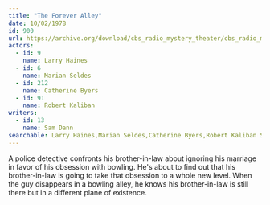 ```yaml
---
title: "The Forever Alley"
date: 10/02/1978
id: 900
url: https://archive.org/download/cbs_radio_mystery_theater/cbs_radio_mystery_theater-0851-0900.zip/cbs_radio_mystery_theater-0851-0900%2Fcbsrmt_0900_the_forever_alley.mp3
actors:  
  - id: 9
    name: Larry Haines  
  - id: 6
    name: Marian Seldes  
  - id: 212
    name: Catherine Byers  
  - id: 91
    name: Robert Kaliban
writers:  
  - id: 13
    name: Sam Dann
searchable: Larry Haines,Marian Seldes,Catherine Byers,Robert Kaliban Sam Dann
---
```

A police detective confronts his brother-in-law about ignoring his marriage in favor of his obsession with bowling. He's about to find out that his brother-in-law is going to take that obsession to a whole new level. When the guy disappears in a bowling alley, he knows his brother-in-law is still there but in a different plane of existence.